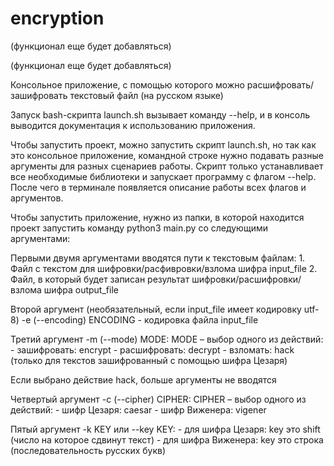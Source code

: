 # encryption

(функционал еще будет добавляться)


(функционал еще будет добавляться)

Консольное приложение, с помощью которого можно расшифровать/зашифровать текстовый файл (на русском языке)

Запуск bash-скрипта launch.sh вызывает команду --help, и в консоль выводится документация к использованию приложения.

Чтобы запустить проект, можно запустить скрипт launch.sh, но так как это консольное приложение, командной строке нужно подавать разные аргументы для разных сценариев работы.
Cкрипт только устанавливает все необходимые библиотеки и запускает программу с флагом --help. После чего в терминале появляется описание работы всех флагов и аргументов. 


Чтобы запустить приложение, нужно из папки, в которой находится проект запустить команду python3 main.py со следующими аргументами:

Первыми двумя аргументами вводятся пути к текстовым файлам:
    1. Файл с текстом для шифровки/расфивровки/взлома шифра input_file
    2. Файл, в который будет записан результат шифровки/расшифровки/взлома шифра output_file

Второй аргумент (необязательный, если input_file имеет кодировку utf-8) -e (--encoding) ENCODING - кодировка файла input_file

Третий аргумент -m (--mode) MODE: MODE – выбор одного из действий:
    - зашифровать: encrypt
    - расшифровать: decrypt
    - взломать: hack (только для текстов зашифрованный с помощью шифра Цезаря)

Если выбрано действие hack, больше аргументы не вводятся

Четвертый аргумент -c (--cipher) CIPHER: CIPHER – выбор одного из действий:
    - шифр Цезаря: caesar
    - шифр Виженера: vigener

Пятый аргумент -k KEY или --key KEY:
    - для шифра Цезаря: key это shift (число на которое сдвинут текст)
    - для шифра Виженера: key это строка (последовательность русских букв)
